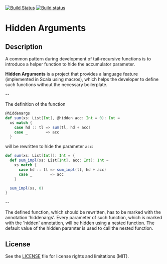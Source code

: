 [![Build Status](https://travis-ci.org/keddelzz/hidden-args.svg?branch=master)](https://travis-ci.org/keddelzz/hidden-args)
[![Build status](https://ci.appveyor.com/api/projects/status/97g1o2chcosdada2/branch/master?svg=true)](https://ci.appveyor.com/project/keddelzz/hidden-args/branch/master)

# Hidden Arguments

## Description

A common pattern during development of tail-recursive functions is to
introduce a helper function to hide the accumulator parameter.

**Hidden Arguments** is a project that provides a language feature
(implemented in Scala using macros), which helps the developer to
define such functions without the necessary boilerplate.

--

The definition of the function 

```scala
@hiddenargs
def sum(xs: List[Int], @hidden acc: Int = 0): Int = 
  xs match {
    case hd :: tl => sum(tl, hd + acc)
    case _        => acc
  }
```

will be rewritten to hide the parameter `acc`:

```scala
def sum(xs: List[Int]): Int = {
  def sum_impl(xs: List[Int], acc: Int): Int =
    xs match {
      case hd :: tl => sum_impl(tl, hd + acc)
      case _        => acc
    }

  sum_impl(xs, 0)
}
```

--

The defined function, which should be rewritten, has to be marked with
the annotation 'hiddenargs'. Every parameter of such function, which
is marked with the 'hidden' annotation, will be hidden using a nested
function. The default value of the hidden paramter is used to call the
nested function.

## License

See the [LICENSE](LICENSE) file for license rights and limitations (MIT).

